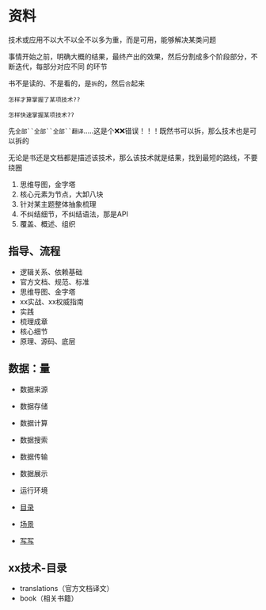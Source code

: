 #   资料

技术或应用不以大不以全不以多为重，而是可用，能够解决某类问题

事情开始之前，明确大概的结果，最终产出的效果，然后分割成多个阶段部分，不断迭代，每部分对应不同 的环节

书不是读的、不是看的，是`拆`的，然后`合`起来

`怎样才算掌握了某项技术??`

`怎样快速掌握某项技术??`

先`全部``全部``全部``翻译`.....这是个❌❌错误！！！既然书可以拆，那么技术也是可以拆的

无论是书还是文档都是描述该技术，那么该技术就是结果，找到最短的路线，不要绕圈

1.   思维导图，金字塔
2.   核心元素为节点，大卸八块
3.   针对某主题整体抽象梳理
4.   不纠结细节，不纠结语法，那是API
5.   覆盖、概述、组织

## 指导、流程
-   逻辑关系、依赖基础
-   官方文档、规范、标准
-   思维导图、金字塔
-   xx实战、xx权威指南
-   实践
-   梳理成章
-   核心细节
-   原理、源码、底层

##  数据：量
-   数据来源
-   数据存储
-   数据计算
-   数据搜索
-   数据传输
-   数据展示
-   运行环境


-   [目录](SUMMARY.md)
-   [场景](../scenes/README.md)
-   [写写](../outline/README.md)


##  xx技术-目录
-   translations（官方文档译文）
-   book（相关书籍）
